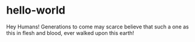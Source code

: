 # hello-world
Hey Humans!
Generations to come may scarce believe that such a one as this in flesh and blood,
ever walked upon this earth! 


